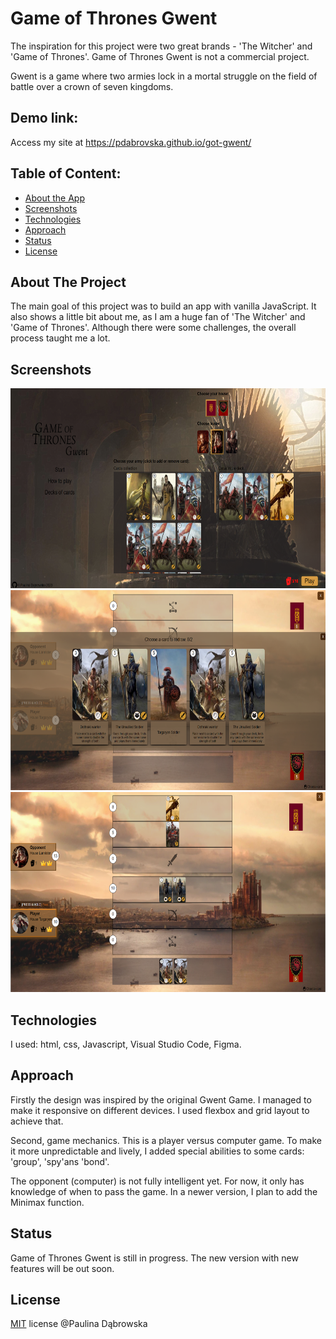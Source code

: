# Game of Thrones Gwent

The inspiration for this project were two great brands - 'The Witcher' and 'Game of Thrones'. Game of Thrones Gwent is not a commercial project.

Gwent is a game where two armies lock in a mortal struggle on the field of battle over a crown of seven kingdoms.

## Demo link:
Access my site at https://pdabrovska.github.io/got-gwent/
## Table of Content:
<ul>
  <li>
    <a href="#about-the-app">About the App</a>
  </li>
  <li>
    <a href="#screenshots">Screenshots</a>
  </li>
  <li>
    <a href="#technologies">Technologies</a>
  </li>
  <li>
    <a href="#approach">Approach</a>
  </li>
  <li>
    <a href="#status">Status</a>
  </li>
  <li>
    <a href="#license">License</a>
  </li>
</ul>

## About The Project
The main goal of this project was to build an app with vanilla JavaScript. It also shows a little bit about me, as I am a huge fan of 'The Witcher' and 'Game of Thrones'. Although there were some challenges, the overall process taught me a lot.
## Screenshots

<img src="/images/Screenshots/screenshot(4).png" width="1000" height="320">
<img src="/images/Screenshots/screenshot(1).png" width="1000" height="320">
<img src="/images/Screenshots/screenshot(3).png" width="1000" height="320">

## Technologies
I used: html, css, Javascript, Visual Studio Code, Figma.
## Approach
Firstly the design was inspired by the original Gwent Game. I managed to make it responsive on different devices. I used flexbox and grid layout to achieve that.

Second, game mechanics. This is a player versus computer game. To make it more unpredictable and lively, I added special abilities to some cards: 'group', 'spy'ans 'bond'. 


The opponent (computer) is not fully intelligent yet. For now, it only has knowledge of when to pass the game. In a newer version, I plan to add the Minimax function.

## Status
Game of Thrones Gwent is still in progress. The new version with new features will be out soon.
## License

[MIT](https://github.com/pdabrovska) license @Paulina Dąbrowska


